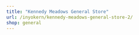 ```yaml
---
title: "Kennedy Meadows General Store"
url: /inyokern/kennedy-meadows-general-store-2/
shop: general
---
```


